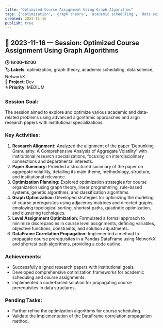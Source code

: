 ```yaml
---
title: "Optimized Course Assignment Using Graph Algorithms"
tags: ['optimization', 'graph theory', 'academic scheduling', 'data science', 'NetworkX']
created: 2023-11-16
publish: true
---
```


## 📅 2023-11-16 — Session: Optimized Course Assignment Using Graph Algorithms

**🕒 16:00–18:00**  
**🏷️ Labels**: optimization, graph theory, academic scheduling, data science, NetworkX  
**📂 Project**: Dev  
**⭐ Priority**: MEDIUM  


### Session Goal:
The session aimed to explore and optimize various academic and data-related problems using advanced algorithmic approaches and align research papers with institutional specializations.

### Key Activities:
1. **Research Alignment:** Analyzed the alignment of the paper 'Debunking Granularity: A Comprehensive Analysis of Aggregate Volatility' with institutional research specializations, focusing on interdisciplinary connections and departmental interests.
2. **Paper Summary:** Provided a structured summary of the paper on aggregate volatility, detailing its main theme, methodology, structure, and institutional relevance.
3. **Optimization Planning:** Explored optimization strategies for course organization using graph theory, linear programming, rule-based systems, genetic algorithms, and classification algorithms.
4. **Graph Optimization:** Developed strategies for optimizing the modeling of course prerequisites using adjacency matrices and directed graphs, employing topological sorting, shortest paths, quadratic optimization, and clustering techniques.
5. **Level Assignment Optimization:** Formulated a formal approach to minimize discrepancies in course level assignments, defining variables, objective functions, constraints, and solution adjustments.
6. **DataFrame Correlation Propagation:** Implemented a method to propagate course prerequisites in a Pandas DataFrame using NetworkX and shortest path algorithms, providing a code outline.

### Achievements:
- Successfully aligned research papers with institutional goals.
- Developed comprehensive optimization frameworks for academic scheduling and course assignments.
- Implemented a code-based solution for propagating course prerequisites in data structures.

### Pending Tasks:
- Further refine the optimization algorithms for course scheduling.
- Validate the implementation of the DataFrame correlation propagation method.

